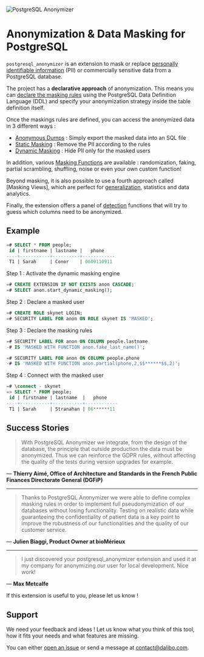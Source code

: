 ![PostgreSQL Anonymizer](https://gitlab.com/dalibo/postgresql_anonymizer/raw/master/images/png_RVB/PostgreSQL-Anonymizer_H_couleur.png)


Anonymization & Data Masking for PostgreSQL
===============================================================================

`postgresql_anonymizer` is an extension to mask or replace
[personally identifiable information] (PII) or commercially sensitive data from
a PostgreSQL database.

The project has a **declarative approach** of anonymization. This means you can
[declare the masking rules] using the PostgreSQL Data Definition Language (DDL)
and specify your anonymization strategy inside the table definition itself.

Once the maskings rules are defined, you can access the anonymized data in 3
different ways :

* [Anonymous Dumps] : Simply export the masked data into an SQL file
* [Static Masking] : Remove the PII according to the rules
* [Dynamic Masking] : Hide PII only for the masked users

In addition, various [Masking Functions] are available : randomization, faking,
partial scrambling, shuffling, noise or even your own custom function!

Beyond masking, it is also possible to use a fourth approach called
[Masking Views], which are perfect for [generalization], statistics and data
analytics.

Finally, the extension offers a panel of [detection] functions that will try to
guess which columns need to be anonymized.

[personally identifiable information]: https://en.wikipedia.org/wiki/Personally_identifiable_information
[declare the masking rules]: declare_masking_rules.md

[Anonymous Dumps]: anonymous_dumps.md
[Static Masking]: static_masking.md
[Dynamic Masking]: dynamic_masking.md
[Masking Functions]: masking_functions.md
[Masking_Views]: masking_views.md
[generalization]: masking_views.md#generalization
[detection]: detection.md



Example
------------------------------------------------------------------------------

```sql
=# SELECT * FROM people;
 id | firstname | lastname |   phone
----+-----------+----------+------------
 T1 | Sarah     | Conor    | 0609110911
```

Step 1 : Activate the dynamic masking engine

```sql
=# CREATE EXTENSION IF NOT EXISTS anon CASCADE;
=# SELECT anon.start_dynamic_masking();
```

Step 2 : Declare a masked user

```sql
=# CREATE ROLE skynet LOGIN;
=# SECURITY LABEL FOR anon ON ROLE skynet IS 'MASKED';
```

Step 3 : Declare the masking rules

```sql
=# SECURITY LABEL FOR anon ON COLUMN people.lastname
-# IS 'MASKED WITH FUNCTION anon.fake_last_name()';

=# SECURITY LABEL FOR anon ON COLUMN people.phone
-# IS 'MASKED WITH FUNCTION anon.partial(phone,2,$$******$$,2)';
```

Step 4 : Connect with the masked user

```sql
=# \connect - skynet
=> SELECT * FROM people;
 id | firstname | lastname  |   phone
----+-----------+-----------+------------
 T1 | Sarah     | Stranahan | 06******11
```


Success Stories
------------------------------------------------------------------------------

> With PostgreSQL Anonymizer we integrate, from the design of the database,
> the principle that outside production the data must be anonymized. Thus we
> can reinforce the GDPR rules, without affecting the quality of the tests
> during version upgrades for example.

— **Thierry Aimé, Office of Architecture and Standards in the French
Public Finances Directorate General (DGFiP)**

---

> Thanks to PostgreSQL Anonymizer we were able to define complex masking rules
> in order to implement full pseudonymization of our databases without losing
> functionality. Testing on realistic data while guaranteeing the
> confidentiality of patient data is a key point to improve the robustness of
> our functionalities and the quality of our customer service.

— **Julien Biaggi, Product Owner at bioMérieux**

---

> I just discovered your postgresql_anonymizer extension and used it at
> my company for anonymizing our user for local development. Nice work!

— **Max Metcalfe**

If this extension is useful to you, please let us know !

Support
------------------------------------------------------------------------------

We need your feedback and ideas ! Let us know what you think of this tool, how
it fits your needs and what features are missing.

You can either [open an issue] or send a message at <contact@dalibo.com>.

[open an issue]: https://gitlab.com/dalibo/postgresql_anonymizer/issues
